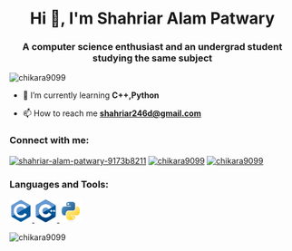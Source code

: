 <h1 align="center">Hi 👋, I'm Shahriar Alam Patwary</h1>
<h3 align="center">A computer science enthusiast and an undergrad student studying the same subject</h3>

<p align="left"> <img src="https://komarev.com/ghpvc/?username=chikara9099&label=Profile%20views&color=0e75b6&style=flat" alt="chikara9099" /> </p>

- 🌱 I’m currently learning **C++,Python**

- 📫 How to reach me **shahriar246d@gmail.com**

<h3 align="left">Connect with me:</h3>
<p align="left">
<a href="https://linkedin.com/in/shahriar-alam-patwary-9173b8211" target="blank"><img align="center" src="https://raw.githubusercontent.com/rahuldkjain/github-profile-readme-generator/master/src/images/icons/Social/linked-in-alt.svg" alt="shahriar-alam-patwary-9173b8211" height="30" width="40" /></a>
<a href="https://codeforces.com/profile/chikara9099" target="blank"><img align="center" src="https://raw.githubusercontent.com/rahuldkjain/github-profile-readme-generator/master/src/images/icons/Social/codeforces.svg" alt="chikara9099" height="30" width="40" /></a>
<a href="https://www.leetcode.com/chikara9099" target="blank"><img align="center" src="https://raw.githubusercontent.com/rahuldkjain/github-profile-readme-generator/master/src/images/icons/Social/leet-code.svg" alt="chikara9099" height="30" width="40" /></a>
</p>

<h3 align="left">Languages and Tools:</h3>
<p align="left"> <a href="https://www.cprogramming.com/" target="_blank" rel="noreferrer"> <img src="https://raw.githubusercontent.com/devicons/devicon/master/icons/c/c-original.svg" alt="c" width="40" height="40"/> </a> <a href="https://www.w3schools.com/cpp/" target="_blank" rel="noreferrer"> <img src="https://raw.githubusercontent.com/devicons/devicon/master/icons/cplusplus/cplusplus-original.svg" alt="cplusplus" width="40" height="40"/> </a> <a href="https://www.python.org" target="_blank" rel="noreferrer"> <img src="https://raw.githubusercontent.com/devicons/devicon/master/icons/python/python-original.svg" alt="python" width="40" height="40"/> </a> </p>

<p><img align="center" src="https://github-readme-streak-stats.herokuapp.com/?user=chikara9099&" alt="chikara9099" /></p>
